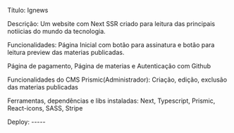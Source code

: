 Título: Ignews 

Descrição: Um website com Next SSR criado para leitura das principais notiicias do mundo da tecnologia. 

Funcionalidades: Página Inicial com botão para assinatura e  botão para leitura preview das materias publicadas. 


Página de pagamento, Página de materias e Autenticação com Github 

Funcionalidades do CMS Prismic(Administrador): Criação, edição, exclusão das materias publicadas

Ferramentas, dependências e libs instaladas: Next, Typescript, Prismic, React-icons, SASS, Stripe

Deploy: -----
 
